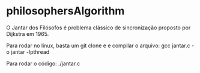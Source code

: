 # philosophersAlgorithm

O Jantar dos Filósofos é problema clássico de sincronização proposto por Dijkstra em 1965.

Para rodar no linux, basta um git clone e e compilar o arquivo:
gcc jantar.c -o jantar -lpthread

Para rodar o código:
./jantar.c
